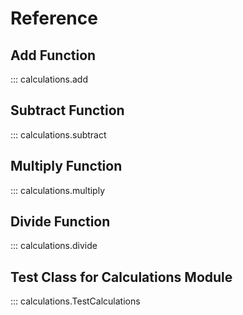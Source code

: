 # Reference

## Add Function

::: calculations.add

## Subtract Function

::: calculations.subtract

## Multiply Function

::: calculations.multiply

## Divide Function

::: calculations.divide

## Test Class for Calculations Module

::: calculations.TestCalculations
